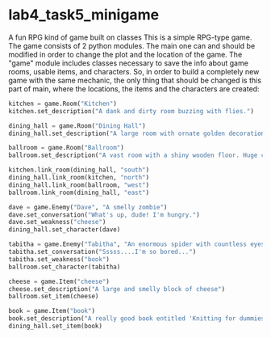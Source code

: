 # lab4_task5_minigame
A fun RPG kind of game built on classes
This is a simple RPG-type game. The game consists of 2 python modules.
The main one can and should be modified in order to change the plot and the location of the game. The "game" module includes classes necessary to save the info about game rooms, usable items, and characters. So, in order to build a completely new game with the same mechanic, the only thing that should be changed is this part of main, where the locations, the items and the characters are created:
```python
kitchen = game.Room("Kitchen")
kitchen.set_description("A dank and dirty room buzzing with flies.")

dining_hall = game.Room("Dining Hall")
dining_hall.set_description("A large room with ornate golden decorations on each wall.")

ballroom = game.Room("Ballroom")
ballroom.set_description("A vast room with a shiny wooden floor. Huge candlesticks guard the entrance.")

kitchen.link_room(dining_hall, "south")
dining_hall.link_room(kitchen, "north")
dining_hall.link_room(ballroom, "west")
ballroom.link_room(dining_hall, "east")

dave = game.Enemy("Dave", "A smelly zombie")
dave.set_conversation("What's up, dude! I'm hungry.")
dave.set_weakness("cheese")
dining_hall.set_character(dave)

tabitha = game.Enemy("Tabitha", "An enormous spider with countless eyes and furry legs.")
tabitha.set_conversation("Sssss....I'm so bored...")
tabitha.set_weakness("book")
ballroom.set_character(tabitha)

cheese = game.Item("cheese")
cheese.set_description("A large and smelly block of cheese")
ballroom.set_item(cheese)

book = game.Item("book")
book.set_description("A really good book entitled 'Knitting for dummies'")
dining_hall.set_item(book)
```
